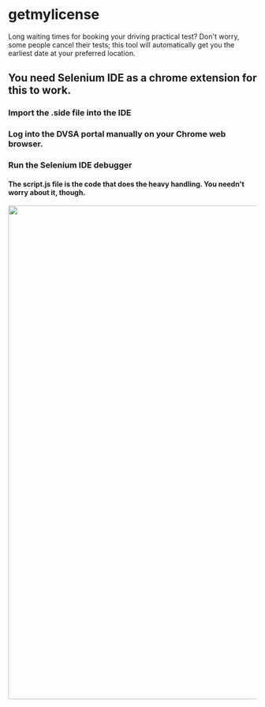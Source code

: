 # getmylicense
Long waiting times for booking your driving practical test? Don't worry, some people cancel their tests;  this tool will automatically get you the earliest date at your preferred location.


<h2>You need Selenium IDE as a chrome extension for this to work.</h2>
<h3>Import the .side file into the IDE</h3>
<h3>Log into the DVSA portal manually on your Chrome web browser.</h3>
<h3>Run the Selenium IDE debugger</h3>

<h4>The script.js file is the code that does the heavy handling. You needn't worry about it, though.</h4>
<img src="[https://media0.giphy.com/media/88PtFHTeDX52zh4a98/giphy.gif?cid=790b76110b37b12890f97561ae80f9aea3b8e45eccda4a1b&rid=giphy.gif&ct=g](https://media3.giphy.com/media/SS44mZ4u4R6gDM5c6y/giphy.gif?cid=790b761182c689243e88acdeb525a2dc61c3ea49dd162850&rid=giphy.gif&ct=g)" width=1000>
